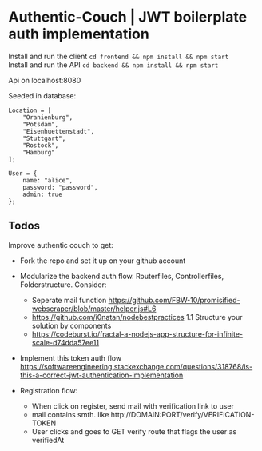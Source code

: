 # Authentic-Couch | JWT boilerplate auth implementation

Install and run the client `cd frontend && npm install && npm start`  
Install and run the API `cd backend && npm install && npm start`  

Api on localhost:8080

Seeded in database:

```
Location = [
    "Oranienburg",
    "Potsdam",
    "Eisenhuettenstadt",
    "Stuttgart",
    "Rostock",
    "Hamburg"
];

User = {
    name: "alice",
    password: "password",
    admin: true
};
```

## Todos

Improve authentic couch to get: 
* Fork the repo and set it up on your github account
* Modularize the backend auth flow. Routerfiles, Controllerfiles, Folderstructure. Consider:
    * Seperate mail function  https://github.com/FBW-10/promisified-webscraper/blob/master/helper.js#L6
    * https://github.com/i0natan/nodebestpractices 1.1 Structure your solution by components
    * https://codeburst.io/fractal-a-nodejs-app-structure-for-infinite-scale-d74dda57ee11
* Implement this token auth flow https://softwareengineering.stackexchange.com/questions/318768/is-this-a-correct-jwt-authentication-implementation

* Registration flow: 
    * When click on register, send mail with verification link to user
    * mail contains smth. like http://DOMAIN:PORT/verify/VERIFICATION-TOKEN
    * User clicks and goes to GET verify route that flags the user as verifiedAt
